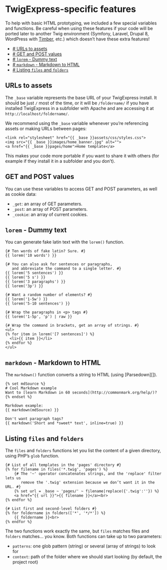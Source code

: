 TwigExpress-specific features
=============================

To help with basic HTML prototyping, we included a few special variables and functions. Be careful when using these features if your code will be ported later to another Twig environment (Symfony, Laravel, Drupal 8, WordPress with [Timber](http://upstatement.com/timber/), etc.) which doesn’t have these extra features!

- [# URLs to assets](#urls-to-assets)
- [# GET and POST values](#get-and-post-values)
- [# `lorem` - Dummy text](#lorem-dummy-text)
- [# `markdown` - Markdown to HTML](#markdown-markdown-to-html)
- [# Listing `files` and `folders`](#listing-files-and-folders)


URLs to assets
--------------

The `_base` variable represents the base URL of your TwigExpress install. It should be just `/` most of the time, or it will be `/foldername/` if you have installed TwigExpress in a subfolder with Apache and are accessing it at `http://localhost/foldername/`.

We recommend using the `_base` variable whenever you’re referencing assets or making URLs between pages:

```twig
<link rel="stylesheet" href="{{ _base }}assets/css/styles.css">
<img src="{{ _base }}images/home_banner.jpg" alt="">
<a href="{{ _base }}pages/home">Home template</a>
```

This makes your code more portable if you want to share it with others (for example if they install it in a subfolder and you don’t).


GET and POST values
-------------------

You can use these variables to access GET and POST parameters, as well as cookie data:

- `_get`: an array of GET parameters.
- `_post`: an array of POST parameters.
- `_cookie`: an array of current cookies.


`lorem` - Dummy text
--------------------

You can generate fake latin text with the `lorem()` function.

```twig
{# Ten words of fake latin? Sure. #}
{{ lorem('10 words') }}

{# You can also ask for sentences or paragraphs,
   and abbreviate the command to a single letter. #}
{{ lorem('5 sentences') }}
{{ lorem('5 s') }}
{{ lorem('3 paragraphs') }}
{{ lorem('3p') }}

{# Want a random number of elements? #}
{{ lorem('1-5w') }}
{{ lorem('5-10 sentences') }}

{# Wrap the paragraphs in <p> tags #}
{{ lorem('1-5p', 'p') | raw }}

{# Wrap the command in brackets, get an array of strings. #}
<ul>
{% for item in lorem('[7 sentences]') %}
  <li>{{ item }}</li>
{% endfor %}
</ul>
```


`markdown` - Markdown to HTML
-----------------------------

The `markdown()` function converts a string to HTML (using [Parsedown][]).

```twig
{% set mdSource %}
# Cool Markdown example
Want to [learn Markdown in 60 seconds](http://commonmark.org/help/)?
{% endset %}

Markdown example:
{{ markdown(mdSource) }}

Don't want paragraph tags?
{{ markdown('Short and *sweet* text', inline=true) }}
```

Listing `files` and `folders`
-----------------------------

The `files` and `folders` functions let you list the content of a given directory, using PHP’s `glob` function.

```twig
{# List of all templates in the 'pages' directory #}
{% for filename in files('*.twig', 'pages') %}
    {# The '~' operator concatenates strings, and the 'replace' filter lets us
       remove the '.twig' extension because we don’t want it in the URL. #}
    {% set url = _base ~ 'pages/' ~ filename|replace({'.twig':''}) %}
    <a href="{{ url }}">{{ filename }}</a><br>
{% endfor %}

{# List first and second-level folders #}
{% for foldername in folders(['*', '*/*']) %}
    {{ foldername }}<br>
{% endfor %}
```

The two functions work exactly the same, but `files` matches files and `folders` matches… you know. Both functions can take up to two parameters:

- `patterns`: one glob pattern (string) or several (array of strings) to look for
- `context`: path of the folder where we should start looking (by default, the project root)
